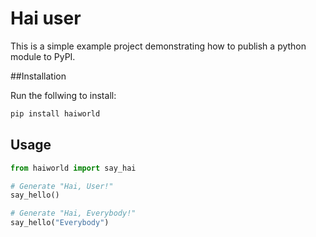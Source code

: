 # Hai user

This is a simple example project demonstrating how to publish a python module to PyPI.

##Installation

Run the follwing to install:

```python
pip install haiworld
```

## Usage

```python
from haiworld import say_hai

# Generate "Hai, User!"
say_hello()

# Generate "Hai, Everybody!"
say_hello("Everybody")
```


